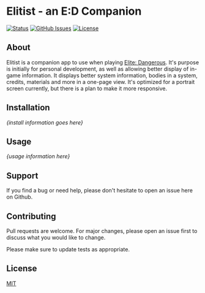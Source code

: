 # Elitist - an E:D Companion


[![Status](https://img.shields.io/badge/status-active-success.svg)]()
[![GitHub Issues](https://img.shields.io/github/issues/odylle/Elitist)](https://github.com/odylle/Elitist/issues)
[![License](https://img.shields.io/badge/license-MIT-blue.svg)](/LICENSE)


## About <a name = "about"></a>

Elitist is a companion app to use when playing [Elite: Dangerous](https://elitedangerous.com/).
It's purpose is initially for personal development, as well as allowing better display of in-game information. It displays better system information, bodies in a system, credits, materials and more in a one-page view.
It's optimized for a portrait screen currently, but there is a plan to make it more responsive.

## Installation <a name = "installation"></a>

_{install information goes here}_

## Usage

_{usage information here}_

## Support
If you find a bug or need help, please don't hesitate to open an issue here on Github. 

## Contributing
Pull requests are welcome. For major changes, please open an issue first to discuss what you would like to change.

Please make sure to update tests as appropriate.

## License
[MIT](https://choosealicense.com/licenses/mit/)